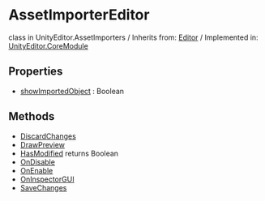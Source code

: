 # AssetImporterEditor
class in UnityEditor.AssetImporters
 / Inherits from: <a href="https://docs.unity3d.com/6000.0/Documentation/ScriptReference/Editor.html">Editor</a> / Implemented in: <a href="https://docs.unity3d.com/6000.0/Documentation/ScriptReference/UnityEditor.CoreModule.html">UnityEditor.CoreModule</a>
## Properties
- <a href="https://docs.unity3d.com/6000.0/Documentation/ScriptReference/AssetImporterEditor-showImportedObject.html">showImportedObject</a> : Boolean
## Methods
- <a href="https://docs.unity3d.com/6000.0/Documentation/ScriptReference/AssetImporterEditor.DiscardChanges.html">DiscardChanges</a>
- <a href="https://docs.unity3d.com/6000.0/Documentation/ScriptReference/AssetImporterEditor.DrawPreview.html">DrawPreview</a>
- <a href="https://docs.unity3d.com/6000.0/Documentation/ScriptReference/AssetImporterEditor.HasModified.html">HasModified</a> returns Boolean
- <a href="https://docs.unity3d.com/6000.0/Documentation/ScriptReference/AssetImporterEditor.OnDisable.html">OnDisable</a>
- <a href="https://docs.unity3d.com/6000.0/Documentation/ScriptReference/AssetImporterEditor.OnEnable.html">OnEnable</a>
- <a href="https://docs.unity3d.com/6000.0/Documentation/ScriptReference/AssetImporterEditor.OnInspectorGUI.html">OnInspectorGUI</a>
- <a href="https://docs.unity3d.com/6000.0/Documentation/ScriptReference/AssetImporterEditor.SaveChanges.html">SaveChanges</a>
